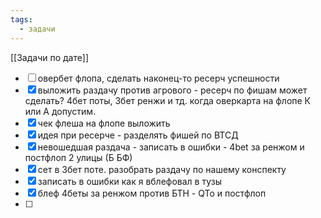 ```yaml
---
tags:
  - задачи
---
```

[[Задачи по дате]]
- [ ] овербет флопа, сделать наконец-то ресерч успешности
- [x] выложить раздачу против агрового - ресерч по фишам может сделать? 4бет поты, 3бет ренжи и тд. когда оверкарта на флопе К или А допустим.
- [x] чек флеша на флопе  выложить
- [x] идея при ресерче - разделять фишей по ВТСД
- [x] невошедшая раздача - записать в ошибки - 4bet за ренжом и постфлоп 2 улицы (Б БФ)
- [x] сет в 3бет поте. разобрать раздачу по нашему конспекту
- [x] записать в ошибки как я вблефовал в тузы
- [x] блеф 4беты за ренжом против БТН - QTo и постфлоп
- [ ] 